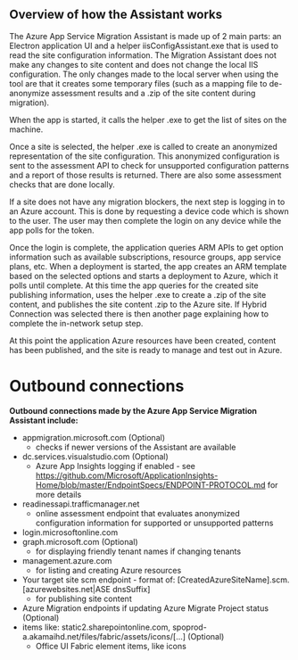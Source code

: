 ## Overview of how the Assistant works

The Azure App Service Migration Assistant is made up of 2 main parts: an Electron application UI and a helper iisConfigAssistant.exe that is used to read the site configuration information. The Migration Assistant does not make any changes to site content and does not change the local IIS configuration. The only changes made to the local server when using the tool are that it creates some temporary files (such as a mapping file to de-anonymize assessment results and a .zip of the site content during migration).

When the app is started, it calls the helper .exe to get the list of sites on the machine. 

Once a site is selected, the helper .exe is called to create an anonymized representation of the site configuration. This anonymized configuration is sent to the assessment API to check for unsupported configuration patterns and a report of those results is returned. There are also some assessment checks that are done locally. 

If a site does not have any migration blockers, the next step is logging in to an Azure account. This is done by requesting a device code which is shown to the user. The user may then complete the login on any device while the app polls for the token. 

Once the login is complete, the application queries ARM APIs to get option information such as available subscriptions, resource groups, app service plans, etc. When a deployment is started, the app creates an ARM template based on the selected options and starts a deployment to Azure, which it polls until complete. At this time the app queries for the created site publishing information, uses the helper .exe to create a .zip of the site content, and publishes the site content .zip to the Azure site. If Hybrid Connection was selected there is then another page explaining how to complete the in-network setup step. 

At this point the application Azure resources have been created, content has been published, and the site is ready to manage and test out in Azure.


# Outbound connections
**Outbound connections made by the Azure App Service Migration Assistant include:**
* appmigration.microsoft.com (Optional)
  * checks if newer versions of the Assistant are available
* dc.services.visualstudio.com (Optional)
  * Azure App Insights logging if enabled - see https://github.com/Microsoft/ApplicationInsights-Home/blob/master/EndpointSpecs/ENDPOINT-PROTOCOL.md for more details
* readinessapi.trafficmanager.net 
  * online assessment endpoint that evaluates anonymized configuration information for supported or unsupported patterns
* login.microsoftonline.com
* graph.microsoft.com (Optional)
  * for displaying friendly tenant names if changing tenants
* management.azure.com
  * for listing and creating Azure resources
* Your target site scm endpoint - format of: [CreatedAzureSiteName].scm.[azurewebsites.net|ASE dnsSuffix] 
  * for publishing site content
* Azure Migration endpoints if updating Azure Migrate Project status (Optional)
* items like: static2.sharepointonline.com, spoprod-a.akamaihd.net/files/fabric/assets/icons/[...] (Optional)
  * Office UI Fabric element items, like icons

